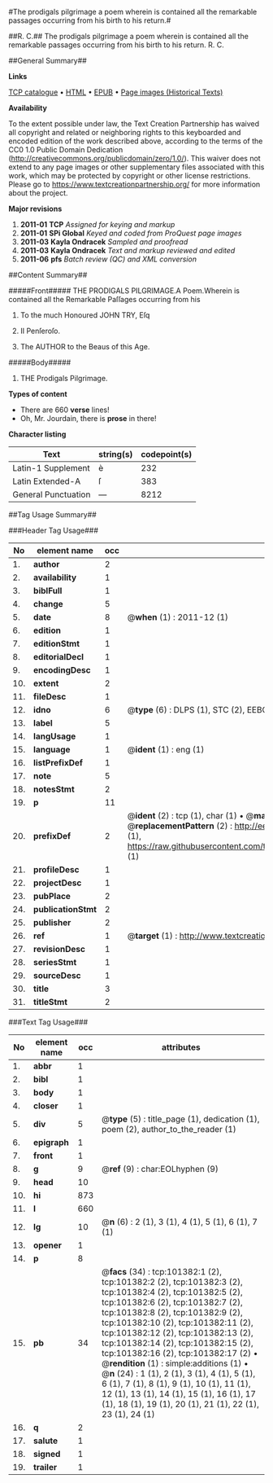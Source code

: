 #The prodigals pilgrimage a poem wherein is contained all the remarkable passages occurring from his birth to his return.#

##R. C.##
The prodigals pilgrimage a poem wherein is contained all the remarkable passages occurring from his birth to his return.
R. C.

##General Summary##

**Links**

[TCP catalogue](http://www.ota.ox.ac.uk/tcp/)  • 
[HTML](http://tei.it.ox.ac.uk/tcp/Texts-HTML/free/A31/A31168.html)  • 
[EPUB](http://tei.it.ox.ac.uk/tcp/Texts-EPUB/free/A31/A31168.epub) • 
[Page images (Historical Texts)](https://historicaltexts.jisc.ac.uk/eebo-13688965e)

**Availability**

To the extent possible under law, the Text Creation Partnership has waived all copyright and related or neighboring rights to this keyboarded and encoded edition of the work described above, according to the terms of the CC0 1.0 Public Domain Dedication (http://creativecommons.org/publicdomain/zero/1.0/). This waiver does not extend to any page images or other supplementary files associated with this work, which may be protected by copyright or other license restrictions. Please go to https://www.textcreationpartnership.org/ for more information about the project.

**Major revisions**

1. __2011-01__ __TCP__ *Assigned for keying and markup*
1. __2011-01__ __SPi Global__ *Keyed and coded from ProQuest page images*
1. __2011-03__ __Kayla Ondracek__ *Sampled and proofread*
1. __2011-03__ __Kayla Ondracek__ *Text and markup reviewed and edited*
1. __2011-06__ __pfs__ *Batch review (QC) and XML conversion*

##Content Summary##

#####Front#####
THE PRODIGALS PILGRIMAGE.A Poem.Wherein is contained all the Remarkable Paſſages occurring from his 
1. To the much Honoured JOHN TRY, Eſq

1. II Penſeroſo.

1. The AUTHOR to the Beaus of this Age.

#####Body#####

1. THE Prodigals Pilgrimage.

**Types of content**

  * There are 660 **verse** lines!
  * Oh, Mr. Jourdain, there is **prose** in there!

**Character listing**


|Text|string(s)|codepoint(s)|
|---|---|---|
|Latin-1 Supplement|è|232|
|Latin Extended-A|ſ|383|
|General Punctuation|—|8212|

##Tag Usage Summary##

###Header Tag Usage###

|No|element name|occ|attributes|
|---|---|---|---|
|1.|__author__|2||
|2.|__availability__|1||
|3.|__biblFull__|1||
|4.|__change__|5||
|5.|__date__|8| @__when__ (1) : 2011-12 (1)|
|6.|__edition__|1||
|7.|__editionStmt__|1||
|8.|__editorialDecl__|1||
|9.|__encodingDesc__|1||
|10.|__extent__|2||
|11.|__fileDesc__|1||
|12.|__idno__|6| @__type__ (6) : DLPS (1), STC (2), EEBO-CITATION (1), OCLC (1), VID (1)|
|13.|__label__|5||
|14.|__langUsage__|1||
|15.|__language__|1| @__ident__ (1) : eng (1)|
|16.|__listPrefixDef__|1||
|17.|__note__|5||
|18.|__notesStmt__|2||
|19.|__p__|11||
|20.|__prefixDef__|2| @__ident__ (2) : tcp (1), char (1)  •  @__matchPattern__ (2) : ([0-9\-]+):([0-9IVX]+) (1), (.+) (1)  •  @__replacementPattern__ (2) : http://eebo.chadwyck.com/downloadtiff?vid=$1&page=$2 (1), https://raw.githubusercontent.com/textcreationpartnership/Texts/master/tcpchars.xml#$1 (1)|
|21.|__profileDesc__|1||
|22.|__projectDesc__|1||
|23.|__pubPlace__|2||
|24.|__publicationStmt__|2||
|25.|__publisher__|2||
|26.|__ref__|1| @__target__ (1) : http://www.textcreationpartnership.org/docs/. (1)|
|27.|__revisionDesc__|1||
|28.|__seriesStmt__|1||
|29.|__sourceDesc__|1||
|30.|__title__|3||
|31.|__titleStmt__|2||


###Text Tag Usage###

|No|element name|occ|attributes|
|---|---|---|---|
|1.|__abbr__|1||
|2.|__bibl__|1||
|3.|__body__|1||
|4.|__closer__|1||
|5.|__div__|5| @__type__ (5) : title_page (1), dedication (1), poem (2), author_to_the_reader (1)|
|6.|__epigraph__|1||
|7.|__front__|1||
|8.|__g__|9| @__ref__ (9) : char:EOLhyphen (9)|
|9.|__head__|10||
|10.|__hi__|873||
|11.|__l__|660||
|12.|__lg__|10| @__n__ (6) : 2 (1), 3 (1), 4 (1), 5 (1), 6 (1), 7 (1)|
|13.|__opener__|1||
|14.|__p__|8||
|15.|__pb__|34| @__facs__ (34) : tcp:101382:1 (2), tcp:101382:2 (2), tcp:101382:3 (2), tcp:101382:4 (2), tcp:101382:5 (2), tcp:101382:6 (2), tcp:101382:7 (2), tcp:101382:8 (2), tcp:101382:9 (2), tcp:101382:10 (2), tcp:101382:11 (2), tcp:101382:12 (2), tcp:101382:13 (2), tcp:101382:14 (2), tcp:101382:15 (2), tcp:101382:16 (2), tcp:101382:17 (2)  •  @__rendition__ (1) : simple:additions (1)  •  @__n__ (24) : 1 (1), 2 (1), 3 (1), 4 (1), 5 (1), 6 (1), 7 (1), 8 (1), 9 (1), 10 (1), 11 (1), 12 (1), 13 (1), 14 (1), 15 (1), 16 (1), 17 (1), 18 (1), 19 (1), 20 (1), 21 (1), 22 (1), 23 (1), 24 (1)|
|16.|__q__|2||
|17.|__salute__|1||
|18.|__signed__|1||
|19.|__trailer__|1||
